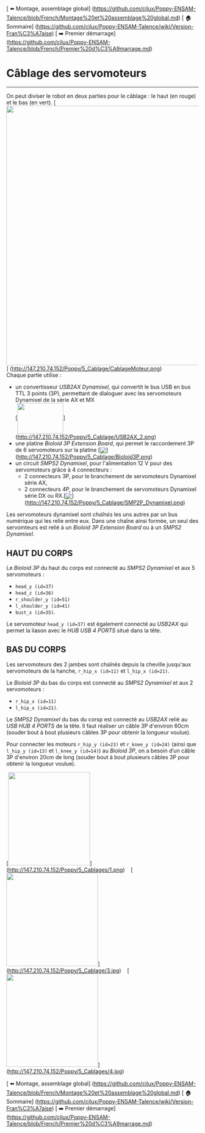 [ :arrow_left: Montage, assemblage global] (https://github.com/cjlux/Poppy-ENSAM-Talence/blob/French/Montage%20et%20assemblage%20global.md)
[ :house: Sommaire] (https://github.com/cjlux/Poppy-ENSAM-Talence/wiki/Version-Fran%C3%A7aise)
[ :arrow_right: Premier démarrage] (https://github.com/cjlux/Poppy-ENSAM-Talence/blob/French/Premier%20d%C3%A9marrage.md)

# Câblage des servomoteurs
---

On peut diviser le robot en deux parties pour le câblage : le haut (en rouge) et le bas (en vert). 
[<img src="http://147.210.74.152/Poppy/5_Cablage/CablageMoteurs.png" align="bottom" width="680" height="680">]
(http://147.210.74.152/Poppy/5_Cablage/CablageMoteur.png)<BR>
Chaque partie utilise :
- un convertisseur *USB2AX Dynamixel*, qui convertit le bus USB en bus TTL 3 points (3P), permettant de dialoguer avec les servomoteurs Dynamixel de la série AX et MX <BR>
[<img src="http://147.210.74.152/Poppy/5_Cablage/USB2AX_2.png"  width="120" height="80"  align="center">] (http://147.210.74.152/Poppy/5_Cablage/USB2AX_2.png) 
- une platine *Bioloid 3P Extension Board*, qui permet le raccordement 3P de 6 servomoteurs sur la platine 
[<img src="http://147.210.74.152/Poppy/5_Cablage/Bioloid3P.png" align="center">] (http://147.210.74.152/Poppy/5_Cablage/Bioloid3P.png)   
- un circuit *SMPS2 Dynamixel*, pour l'alimentation 12 V pour des servomoteurs grâce à 4 connecteurs :
  - 2 connecteurs 3P, pour le branchement de servomoteurs Dynamixel série AX,
  - 2 connecteurs 4P, pour le branchement de servomoteurs Dynamixel série DX ou RX.[<img src="http://147.210.74.152/Poppy/5_cablage/SMP2P_Dynamixel.png"  align="center">]
(http://147.210.74.152/Poppy/5_Cablage/SMP2P_Dynamixel.png) 

Les servomoteurs dynamixel sont *chaînés* les uns autres par un bus numérique qui les relie entre eux. Dans une chaîne ainsi formée, un seul des servomteurs est relié à un *Bioloid 3P Extension Board* ou à un *SMPS2 Dynamixel*.

## HAUT DU CORPS
Le *Bioloid 3P* du haut du corps est connecté au *SMPS2 Dynamixel* et aux 5 servomoteurs :
- `head_y (id=37)`
- `head_z (id=36)` 
- `r_shoulder_y (id=51)` 
- `l_shoulder_y (id=41)` 
- `bust_x (id=35)`.

Le servomoteur `head_y (id=37)` est également connecté au *USB2AX* qui permet la liason avec le *HUB USB 4 PORTS* situé dans la tête.

## BAS DU CORPS
Les servomoteurs des 2 jambes sont chaînés depuis la cheville jusqu'aux servomoteurs de la hanche, `r_hip_x (id=11)` et `l_hip_x (id=21)`.

Le *Bioloid 3P* du bas du corps est connecté au *SMPS2 Dynamixel* et aux 2 servomoteurs :
- `r_hip_x (id=11)`
- `l_hip_x (id=21)`. 

Le *SMPS2 Dynamixel* du bas du corsp est connecté au *USB2AX* relié au *USB HUB 4 PORTS* de la tête. Il faut réaliser un câble 3P d'environ 60cm (souder bout à bout plusieurs câbles 3P pour obtenir la longueur voulue).

Pour connecter les moteurs `r_hip_y (id=23)` et `r_knee_y (id=24)` (ainsi que `l_hip_y (id=13)` et `l_knee_y (id=14)`) au  *Bioloid 3P*, on a besoin d’un câble 3P d'environ 20cm de long (souder bout à bout plusieurs câbles 3P pour obtenir la longueur voulue).

[<img src="http://147.210.74.152/Poppy/5_Cablage/1.png" align="bottom" width="214" height="244" >]
(http://147.210.74.152/Poppy/5_Cablages/1.png)
&nbsp;&nbsp;
[<img src="http://147.210.74.152/Poppy/5_Cablage/3.jpg" width="240" height="244" >]
(http://147.210.74.152/Poppy/5_Cablage/3.jpg)
&nbsp;&nbsp;
[<img src="http://147.210.74.152/Poppy/5_Cablage/4.jpg" width="240" height="244" >]
(http://147.210.74.152/Poppy/5_Cablages/4.jpg)

[ :arrow_left: Montage, assemblage global] (https://github.com/cjlux/Poppy-ENSAM-Talence/blob/French/Montage%20et%20assemblage%20global.md)
[ :house: Sommaire] (https://github.com/cjlux/Poppy-ENSAM-Talence/wiki/Version-Fran%C3%A7aise)
[ :arrow_right: Premier démarrage] (https://github.com/cjlux/Poppy-ENSAM-Talence/blob/French/Premier%20d%C3%A9marrage.md)

